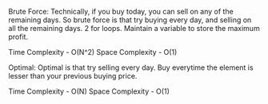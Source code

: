 Brute Force:
Technically, if you buy today, you can sell on any of the remaining days.
So brute force is that try buying every day, and selling on all the remaining days.
2 for loops. Maintain a variable to store the maximum profit.

Time Complexity - O(N^2)
Space Complexity - O(1)

Optimal:
Optimal is that try selling every day.
Buy everytime the element is lesser than your previous buying price.

Time Complexity - O(N)
Space Complexity - O(1)
